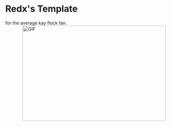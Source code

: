 # Redx's Template
for the average kay flock fan.
<img align="right" style="margin-left: 10px" alt="GIF" src="https://media.tenor.com/tyU3MbPbHu4AAAAC/kay-flock-blove.gif" width="450" height="300" />
